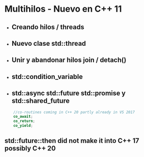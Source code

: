 <!-- Inspirado en lista de articulos en http://thispointer.com/category/c/c-11/c11-threads/ -->

# Multihilos - Nuevo en C++ 11

* ## Creando hilos / threads

* ## Nuevo clase std::thread

* ## Unir y abandonar hilos join / detach()

* ## std::condition_variable

* ## std::async std::future std::promise y std::shared_future
```cpp
    //co-routines coming in C++ 20 partly already in VS 2017
	co_await;
	co_return;
	co_yield;
```



## std::future::then did not make it into C++ 17 possibly C++ 20


